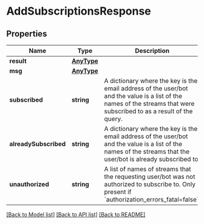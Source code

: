 # AddSubscriptionsResponse

## Properties
Name | Type | Description | Notes
------------ | ------------- | ------------- | -------------
**result** | [**AnyType**](.md) |  | 
**msg** | [**AnyType**](.md) |  | 
**subscribed** | **string** | A dictionary where the key is the email address of the user/bot and the value is a list of the names of the streams that were subscribed to as a result of the query. | [optional] 
**alreadySubscribed** | **string** | A dictionary where the key is the email address of the user/bot and the value is a list of the names of the streams that the user/bot is already subscribed to. | [optional] 
**unauthorized** | **string** | A list of names of streams that the requesting user/bot was not authorized to subscribe to.  Only present if &#x60;authorization_errors_fatal&#x3D;false&#x60;. | [optional] 

[[Back to Model list]](../README.md#documentation-for-models) [[Back to API list]](../README.md#documentation-for-api-endpoints) [[Back to README]](../README.md)



